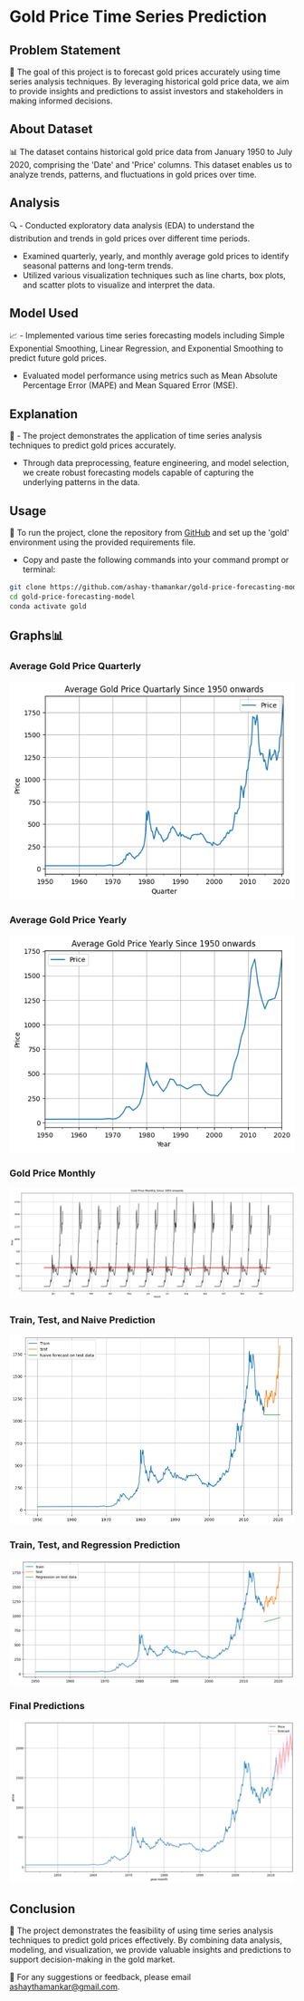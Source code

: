 # Gold Price Time Series Prediction

## Problem Statement
🎯 The goal of this project is to forecast gold prices accurately using time series analysis techniques. By leveraging historical gold price data, we aim to provide insights and predictions to assist investors and stakeholders in making informed decisions.

## About Dataset
📊 The dataset contains historical gold price data from January 1950 to July 2020, comprising the 'Date' and 'Price' columns. This dataset enables us to analyze trends, patterns, and fluctuations in gold prices over time.

## Analysis
🔍 - Conducted exploratory data analysis (EDA) to understand the distribution and trends in gold prices over different time periods.
- Examined quarterly, yearly, and monthly average gold prices to identify seasonal patterns and long-term trends.
- Utilized various visualization techniques such as line charts, box plots, and scatter plots to visualize and interpret the data.

## Model Used
📈 - Implemented various time series forecasting models including Simple Exponential Smoothing, Linear Regression, and Exponential Smoothing to predict future gold prices.
- Evaluated model performance using metrics such as Mean Absolute Percentage Error (MAPE) and Mean Squared Error (MSE).

## Explanation
🔧 - The project demonstrates the application of time series analysis techniques to predict gold prices accurately.
- Through data preprocessing, feature engineering, and model selection, we create robust forecasting models capable of capturing the underlying patterns in the data.

## Usage
🚀 To run the project, clone the repository from [GitHub](https://github.com/ashay-thamankar/gold-price-forecasting-model.git) and set up the 'gold' environment using the provided requirements file.

- Copy and paste the following commands into your command prompt or terminal:
```bash
git clone https://github.com/ashay-thamankar/gold-price-forecasting-model.git
cd gold-price-forecasting-model
conda activate gold
```

## Graphs📊

### Average Gold Price Quarterly
![Average Gold Price Quarterly](./graphs/Average%20Gold%20Price%20Quartarly%20Since%201950%20onwards%20linechart.png)

### Average Gold Price Yearly
![Average Gold Price Yearly](./graphs/Average%20Gold%20Price%20Yearly%20Since%201950%20onwards%20linechart.png)

### Gold Price Monthly
![Gold Price Monthly](./graphs/Gold%20Price%20Monthly%20Since%201950%20onwards%20month%20plot.png)

### Train, Test, and Naive Prediction
![Train, Test, and Naive Prediction](./graphs/train%20test%20and%20naive%20prediction%20line%20chart.png)

### Train, Test, and Regression Prediction
![Train, Test, and Regression Prediction](./graphs/trian%20test%20and%20regression%20line%20chart.png)

### Final Predictions
![Predictions](./graphs/predictions%20line%20chart.png)



## Conclusion
🔑 The project demonstrates the feasibility of using time series analysis techniques to predict gold prices effectively. By combining data analysis, modeling, and visualization, we provide valuable insights and predictions to support decision-making in the gold market.

📧 For any suggestions or feedback, please email ashaythamankar@gmail.com.